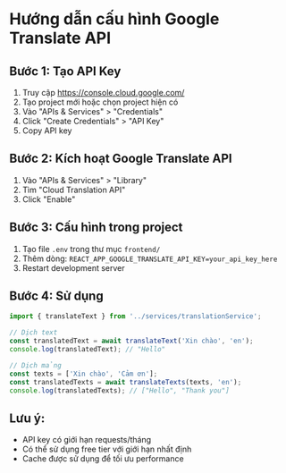# Hướng dẫn cấu hình Google Translate API

## Bước 1: Tạo API Key
1. Truy cập https://console.cloud.google.com/
2. Tạo project mới hoặc chọn project hiện có
3. Vào "APIs & Services" > "Credentials"
4. Click "Create Credentials" > "API Key"
5. Copy API key

## Bước 2: Kích hoạt Google Translate API
1. Vào "APIs & Services" > "Library"
2. Tìm "Cloud Translation API"
3. Click "Enable"

## Bước 3: Cấu hình trong project
1. Tạo file `.env` trong thư mục `frontend/`
2. Thêm dòng: `REACT_APP_GOOGLE_TRANSLATE_API_KEY=your_api_key_here`
3. Restart development server

## Bước 4: Sử dụng
```javascript
import { translateText } from '../services/translationService';

// Dịch text
const translatedText = await translateText('Xin chào', 'en');
console.log(translatedText); // "Hello"

// Dịch mảng
const texts = ['Xin chào', 'Cảm ơn'];
const translatedTexts = await translateTexts(texts, 'en');
console.log(translatedTexts); // ["Hello", "Thank you"]
```

## Lưu ý:
- API key có giới hạn requests/tháng
- Có thể sử dụng free tier với giới hạn nhất định
- Cache được sử dụng để tối ưu performance
